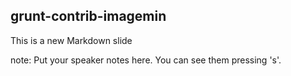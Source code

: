 ##  grunt-contrib-imagemin

This is a new Markdown slide

note:
    Put your speaker notes here.
    You can see them pressing 's'.

